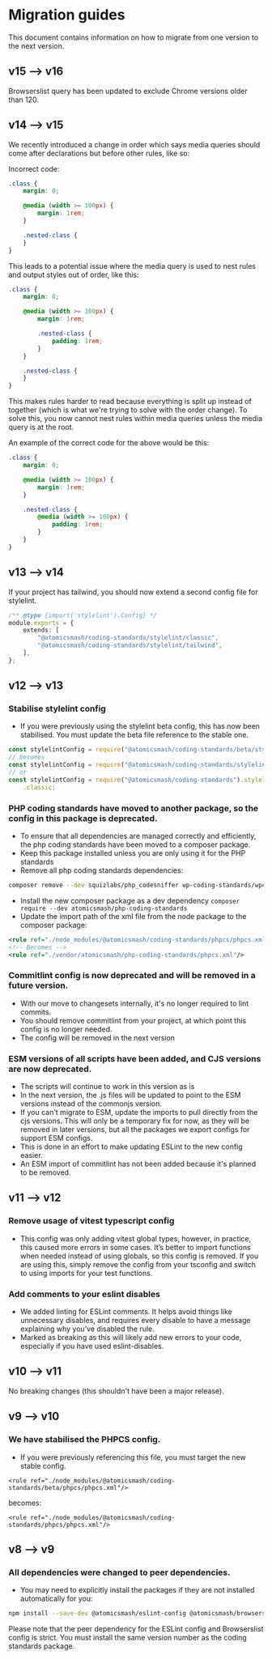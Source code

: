 # Migration guides

This document contains information on how to migrate from one version to the next version.

## v15 --> v16

Browserslist query has been updated to exclude Chrome versions older than 120.

## v14 --> v15

We recently introduced a change in order which says media queries should come after declarations but before other rules, like so:

Incorrect code:

```scss
.class {
	margin: 0;

	@media (width >= 100px) {
		margin: 1rem;
	}

	.nested-class {
	}
}
```

This leads to a potential issue where the media query is used to nest rules and output styles out of order, like this:

```scss
.class {
	margin: 0;

	@media (width >= 100px) {
		margin: 1rem;

		.nested-class {
			padding: 1rem;
		}
	}

	.nested-class {
	}
}
```

This makes rules harder to read because everything is split up instead of together (which is what we're trying to solve with the order change). To solve this, you now cannot nest rules within media queries unless the media query is at the root.

An example of the correct code for the above would be this:

```scss
.class {
	margin: 0;

	@media (width >= 100px) {
		margin: 1rem;
	}

	.nested-class {
		@media (width >= 100px) {
			padding: 1rem;
		}
	}
}
```

## v13 --> v14

If your project has tailwind, you should now extend a second config file for stylelint.

```ts
/** @type {import('stylelint').Config} */
module.exports = {
	extends: [
		"@atomicsmash/coding-standards/stylelint/classic",
		"@atomicsmash/coding-standards/stylelint/tailwind",
	],
};
```

## v12 --> v13

### Stabilise stylelint config

- If you were previously using the stylelint beta config, this has now been stabilised. You must update the beta file reference to the stable one.

```ts
const stylelintConfig = require("@atomicsmash/coding-standards/beta/stylelint/classic");
// becomes
const stylelintConfig = require("@atomicsmash/coding-standards/stylelint/classic");
// or
const stylelintConfig = require("@atomicsmash/coding-standards").stylelintConfig
	.classic;
```

### PHP coding standards have moved to another package, so the config in this package is deprecated.

- To ensure that all dependencies are managed correctly and efficiently, the php coding standards have been moved to a composer package.
- Keep this package installed unless you are only using it for the PHP standards
- Remove all php coding standards dependencies:

```sh
composer remove --dev squizlabs/php_codesniffer wp-coding-standards/wpcs dealerdirect/phpcodesniffer-composer-installer sirbrillig/phpcs-variable-analysis phpcompatibility/phpcompatibility-wp slevomat/coding-standard
```

- Install the new composer package as a dev dependency `composer require --dev atomicsmash/php-coding-standards`
- Update the import path of the xml file from the node package to the composer package:

```xml
<rule ref="./node_modules/@atomicsmash/coding-standards/phpcs/phpcs.xml"/>
<!-- Becomes -->
<rule ref="./vendor/atomicsmash/php-coding-standards/phpcs.xml"/>
```

### Commitlint config is now deprecated and will be removed in a future version.

- With our move to changesets internally, it's no longer required to lint commits.
- You should remove commitlint from your project, at which point this config is no longer needed.
- The config will be removed in the next version

### ESM versions of all scripts have been added, and CJS versions are now deprecated.

- The scripts will continue to work in this version as is
- In the next version, the .js files will be updated to point to the ESM versions instead of the commonjs version.
- If you can't migrate to ESM, update the imports to pull directly from the cjs versions. This will only be a temporary fix for now, as they will be removed in later versions, but all the packages we export configs for support ESM configs.
- This is done in an effort to make updating ESLint to the new config easier.
- An ESM import of commitlint has not been added because it's planned to be removed.

## v11 --> v12

### Remove usage of vitest typescript config

- This config was only adding vitest global types, however, in practice, this caused more errors in some cases. It’s better to import functions when needed instead of using globals, so this config is removed. If you are using this, simply remove the config from your tsconfig and switch to using imports for your test functions.

### Add comments to your eslint disables

- We added linting for ESLint comments. It helps avoid things like unnecessary disables, and requires every disable to have a message explaining why you’ve disabled the rule.
- Marked as breaking as this will likely add new errors to your code, especially if you have used eslint-disables.

## v10 --> v11

No breaking changes (this shouldn't have been a major release).

## v9 --> v10

### We have stabilised the PHPCS config.

- If you were previously referencing this file, you must target the new stable config.

```
<rule ref="./node_modules/@atomicsmash/coding-standards/beta/phpcs/phpcs.xml"/>
```

becomes:

```
<rule ref="./node_modules/@atomicsmash/coding-standards/phpcs/phpcs.xml"/>
```

## v8 --> v9

### All dependencies were changed to peer dependencies.

- You may need to explicitly install the packages if they are not installed automatically for you:

```sh
npm install --save-dev @atomicsmash/eslint-config @atomicsmash/browserslist-config prettier @commitlint/cli @commitlint/config-conventional
```

Please note that the peer dependency for the ESLint config and Browserslist config is strict. You must install the same version number as the coding standards package.
